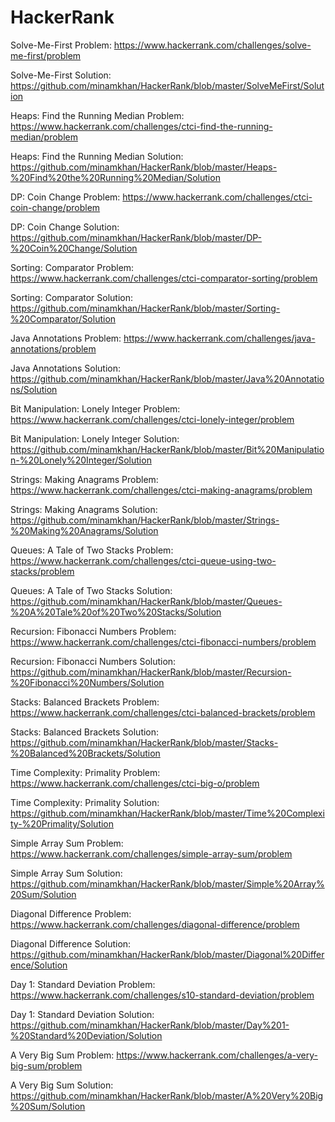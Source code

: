# HackerRank
Solve-Me-First Problem: https://www.hackerrank.com/challenges/solve-me-first/problem

Solve-Me-First Solution: https://github.com/minamkhan/HackerRank/blob/master/SolveMeFirst/Solution

Heaps: Find the Running Median Problem: https://www.hackerrank.com/challenges/ctci-find-the-running-median/problem

Heaps: Find the Running Median Solution: https://github.com/minamkhan/HackerRank/blob/master/Heaps-%20Find%20the%20Running%20Median/Solution

DP: Coin Change Problem: https://www.hackerrank.com/challenges/ctci-coin-change/problem

DP: Coin Change Solution: https://github.com/minamkhan/HackerRank/blob/master/DP-%20Coin%20Change/Solution

Sorting: Comparator Problem: https://www.hackerrank.com/challenges/ctci-comparator-sorting/problem

Sorting: Comparator Solution: https://github.com/minamkhan/HackerRank/blob/master/Sorting-%20Comparator/Solution

Java Annotations Problem: https://www.hackerrank.com/challenges/java-annotations/problem

Java Annotations Solution: https://github.com/minamkhan/HackerRank/blob/master/Java%20Annotations/Solution

Bit Manipulation: Lonely Integer Problem: https://www.hackerrank.com/challenges/ctci-lonely-integer/problem

Bit Manipulation: Lonely Integer Solution: https://github.com/minamkhan/HackerRank/blob/master/Bit%20Manipulation-%20Lonely%20Integer/Solution

Strings: Making Anagrams Problem: https://www.hackerrank.com/challenges/ctci-making-anagrams/problem

Strings: Making Anagrams Solution: https://github.com/minamkhan/HackerRank/blob/master/Strings-%20Making%20Anagrams/Solution

Queues: A Tale of Two Stacks Problem: https://www.hackerrank.com/challenges/ctci-queue-using-two-stacks/problem

Queues: A Tale of Two Stacks Solution: https://github.com/minamkhan/HackerRank/blob/master/Queues-%20A%20Tale%20of%20Two%20Stacks/Solution

Recursion: Fibonacci Numbers Problem: https://www.hackerrank.com/challenges/ctci-fibonacci-numbers/problem

Recursion: Fibonacci Numbers Solution: https://github.com/minamkhan/HackerRank/blob/master/Recursion-%20Fibonacci%20Numbers/Solution

Stacks: Balanced Brackets Problem: https://www.hackerrank.com/challenges/ctci-balanced-brackets/problem

Stacks: Balanced Brackets Solution: https://github.com/minamkhan/HackerRank/blob/master/Stacks-%20Balanced%20Brackets/Solution

Time Complexity: Primality Problem: https://www.hackerrank.com/challenges/ctci-big-o/problem

Time Complexity: Primality Solution: https://github.com/minamkhan/HackerRank/blob/master/Time%20Complexity-%20Primality/Solution

Simple Array Sum Problem: https://www.hackerrank.com/challenges/simple-array-sum/problem

Simple Array Sum Solution: https://github.com/minamkhan/HackerRank/blob/master/Simple%20Array%20Sum/Solution

Diagonal Difference Problem: https://www.hackerrank.com/challenges/diagonal-difference/problem

Diagonal Difference Solution: https://github.com/minamkhan/HackerRank/blob/master/Diagonal%20Difference/Solution

Day 1: Standard Deviation Problem: https://www.hackerrank.com/challenges/s10-standard-deviation/problem

Day 1: Standard Deviation Solution: https://github.com/minamkhan/HackerRank/blob/master/Day%201-%20Standard%20Deviation/Solution

A Very Big Sum Problem: https://www.hackerrank.com/challenges/a-very-big-sum/problem

A Very Big Sum Solution: https://github.com/minamkhan/HackerRank/blob/master/A%20Very%20Big%20Sum/Solution

